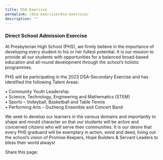 ```yaml
---
title: DSA Exercise
permalink: /dsa-exercise/dsa-exercise/
description: ""
---
```

### Direct School Admission Exercise

At Presbyterian High School (PHS), we firmly believe in the importance of developing every student to his or her fullest potential. It is our mission to provide all our students with opportunities for a balanced broad-based education and all-round development through the school’s holistic programmes.

PHS will be participating in the 2023 DSA-Secondary Exercise and has identified the following Talent Areas:&nbsp;

• Community Youth Leadership<br>
• Science, Technology, Engineering and Mathematics (STEM)<br>
• Sports – Volleyball, Basketball and Table Tennis<br>
• Performing Arts – Guzheng Ensemble and Concert Band

We seek to develop our learners in the various domains and importantly to shape and mould character so that our students will be active and concerned citizens who will serve their communities. It is our desire that every PHS graduand will be exemplary in action, word and deed, living out the school’s vision of Promise Keepers, Hope Builders &amp; Servant Leaders to bless their world always!

Share this page: